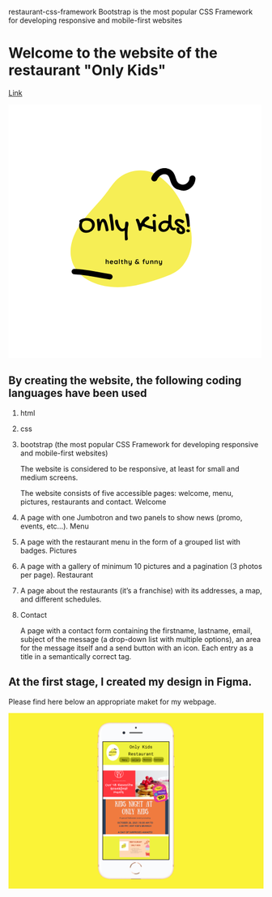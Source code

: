 restaurant-css-framework
Bootstrap is the most popular CSS Framework for developing responsive and mobile-first websites

# Welcome to the website of the restaurant "Only Kids"

[Link](http://github.com)


![Only Kids logo](pictures/logo.png)

 ## By creating the website, the following coding languages have been used

 1. html
 2. css
 3. bootstrap (the most popular CSS Framework for developing responsive and mobile-first websites)


    The website is considered to be responsive, at least for small and medium screens. 


    The website consists of five accessible pages: welcome, menu, pictures, restaurants and contact.
    Welcome

1. A page with one Jumbotron and two panels to show news (promo, events, etc…​).
Menu

2. A page with the restaurant menu in the form of a grouped list with badges.
Pictures

3. A page with a gallery of minimum 10 pictures and a pagination (3 photos per page).
Restaurant

4. A page about the restaurants (it’s a franchise) with its addresses, a map, and different schedules.

5. Contact

    A page with a contact form containing the firstname, lastname, email, subject of the message (a drop-down list with multiple options), an area for the message itself and a send button with an icon. Each entry as a title in a semantically correct tag.


## At the first stage, I created my design in Figma. 

Please find here below an appropriate maket for my webpage.

![maket_welcome_page](pictures/page-welcome-.png)






